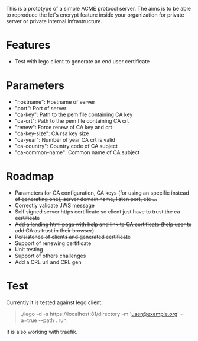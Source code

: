 This is a prototype of a simple ACME protocol server. The aims is to be able to reproduce the let's encrypt feature inside your organization for private server or private internal infrastructure.

# Features
* Test with lego client to generate an end user certificate

# Parameters
* "hostname": Hostname of server
* "port": Port of server
* "ca-key": Path to the pem file containing CA key
* "ca-crt": Path to the pem file containing CA crt
* "renew": Force renew of CA key and crt
* "ca-key-size": CA rsa key size
* "ca-year": Number of year CA crt is valid
* "ca-country": Country code of CA subject
* "ca-common-name": Common name of CA subject


# Roadmap
* <del>Parameters for CA configuration, CA keys (for using an specific instead of generating one), server domain name, listen port, etc ...</del>
* Correctly validate JWS message 
* <del>Self signed server https certificate so client just have to trust the ca certificate</del>
* <del>Add a landing html page with help and link to CA certificate (help user to add CA as trust in their browser)</del>
* <del>Persistence of clients and generated certificate</del>
* Support of renewing certificate
* Unit testing
* Support of others challenges
* Add a CRL url and CRL gen

# Test
Currently it is tested against lego client. 

>./lego -d <commonname> -s https://localhost:81/directory -m 'user@example.org' -a=true --path . run

It is also working with traefik.